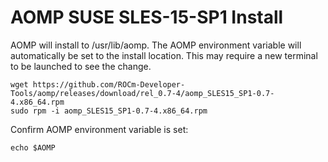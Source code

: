 # AOMP SUSE SLES-15-SP1 Install 
AOMP will install to /usr/lib/aomp. The AOMP environment variable will automatically be set to the install location. This may require a new terminal to be launched to see the change.
```
wget https://github.com/ROCm-Developer-Tools/aomp/releases/download/rel_0.7-4/aomp_SLES15_SP1-0.7-4.x86_64.rpm
sudo rpm -i aomp_SLES15_SP1-0.7-4.x86_64.rpm
```
Confirm AOMP environment variable is set:
```
echo $AOMP
```

